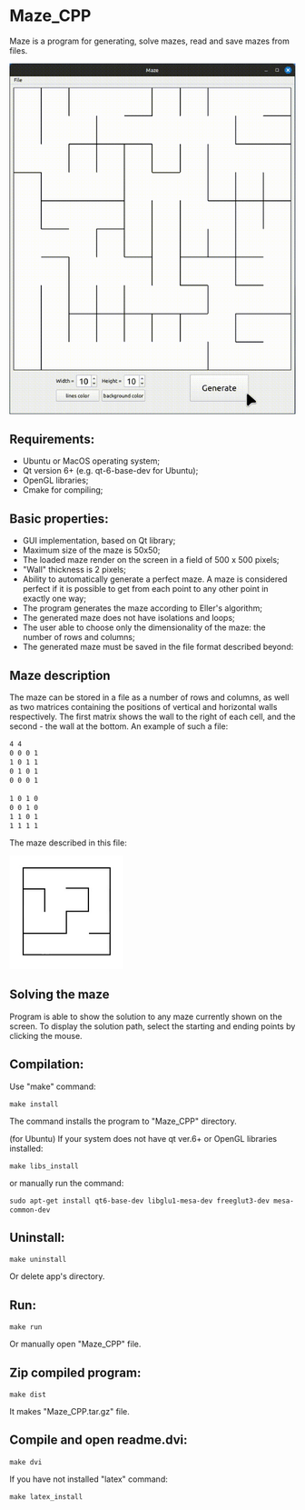 # Maze_CPP

Maze is a program for generating, solve mazes, read and save mazes from files.

![](https://github.com/Apsaraconda/Maze_CPP/blob/main/assets/preview.gif)

## Requirements:
- Ubuntu or MacOS operating system;
- Qt version 6+ (e.g. qt-6-base-dev for Ubuntu);
- OpenGL libraries;
- Cmake for compiling;

## Basic properties:
- GUI implementation, based on Qt library;
- Maximum size of the maze is 50x50;
- The loaded maze render on the screen in a field of 500 x 500 pixels;
- "Wall" thickness is 2 pixels;
- Ability to automatically generate a perfect maze. A maze is considered perfect if it is possible to get from each point to any other point in exactly one way;
- The program generates the maze according to Eller's algorithm;
- The generated maze does not have isolations and loops;
- The user able to choose only the dimensionality of the maze: the number of rows and columns;
- The generated maze must be saved in the file format described beyond:
  
## Maze description
The maze can be stored in a file as a number of rows and columns, as well as two matrices containing the positions of vertical and horizontal walls respectively.
The first matrix shows the wall to the right of each cell, and the second - the wall at the bottom.
An example of such a file:
```
4 4
0 0 0 1
1 0 1 1
0 1 0 1
0 0 0 1

1 0 1 0
0 0 1 0
1 1 0 1
1 1 1 1
```
The maze described in this file:

![alt-текст](https://github.com/Apsaraconda/Maze_CPP/raw/main/materials/maze4.jpg "Example maze")

## Solving the maze
Program is able to show the solution to any maze currently shown on the screen. To display the solution path, select the starting and ending points by clicking the mouse.

## Compilation:

Use "make" command:
```
make install
```
The command installs the program to "Maze_CPP" directory.

(for Ubuntu) If your system does not have qt ver.6+ or OpenGL libraries installed:
```
make libs_install
```
or manually run the command:
```
sudo apt-get install qt6-base-dev libglu1-mesa-dev freeglut3-dev mesa-common-dev
```
## Uninstall:
```
make uninstall
```
Or delete app's directory.

## Run:
```
make run
```
Or manually open "Maze_CPP" file.

## Zip compiled program:
```
make dist
```
It makes "Maze_CPP.tar.gz" file.

## Compile and open readme.dvi:
```
make dvi
```
If you have not installed "latex" command:
```
make latex_install
```
